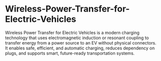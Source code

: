 # Wireless-Power-Transfer-for-Electric-Vehicles
Wireless Power Transfer for Electric Vehicles is a modern charging technology that uses electromagnetic induction or resonant coupling to transfer energy from a power source to an EV without physical connectors. It enables safe, efficient, and automatic charging, reduces dependency on plugs, and supports smart, future-ready transportation systems.
